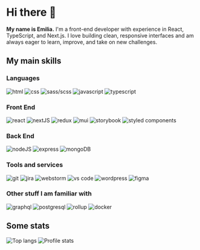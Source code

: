 # Hi there 👋  

<strong>My name is Emilia.</strong> I'm a front-end developer with experience in React, TypeScript, and Next.js. I love building clean, responsive interfaces and am always eager to learn, improve, and take on new challenges.

## My main skills

### Languages
<p float="left">
  <img alt="html" src="https://img.shields.io/badge/html5-%23E34F26.svg?style=for-the-badge&logo=html5&logoColor=white">
  <img alt="css" src="https://img.shields.io/badge/css3-%231572B6.svg?style=for-the-badge&logo=css3&logoColor=white"> 
  <img alt="sass/scss" src="https://img.shields.io/badge/SASS-hotpink.svg?style=for-the-badge&logo=SASS&logoColor=white">
  <img alt="javascript" src="https://img.shields.io/badge/javascript-%23323330.svg?style=for-the-badge&logo=javascript&logoColor=%23F7DF1E">
  <img alt="typescript" src="https://img.shields.io/badge/typescript-%23007ACC.svg?style=for-the-badge&logo=typescript&logoColor=white">
</p> 

### Front End 
<p float="left">
  <img alt="react" src="https://img.shields.io/badge/react-%2320232a.svg?style=for-the-badge&logo=react&logoColor=%2361DAFB">
  <img alt="nextJS" src="https://img.shields.io/badge/next.js-000000?style=for-the-badge&logo=nextdotjs&logoColor=white">
  <img alt="redux" src="https://img.shields.io/badge/redux-%23593d88.svg?style=for-the-badge&logo=redux&logoColor=white">
<!--   <img alt="vue" src="https://img.shields.io/badge/vue.js-%234FC08D.svg?&style=for-the-badge&logo=vue.js&logoColor=white" /> -->
  <img alt="mui" src="https://img.shields.io/badge/MUI-%230081CB.svg?style=for-the-badge&logo=mui&logoColor=white">
  <img alt="storybook" src="https://img.shields.io/badge/-Storybook-FF4785?style=for-the-badge&logo=storybook&logoColor=white">
  <img alt="styled components" src="https://img.shields.io/badge/styled--components-DB7093?style=for-the-badge&logo=styled-components&logoColor=white">
</p>

### Back End 
<p float="left">
  <img alt="nodeJS" src="https://img.shields.io/badge/node.js-6DA55F?style=for-the-badge&logo=node.js&logoColor=white">
  <img alt="express" src="https://img.shields.io/badge/express.js-%23404d59.svg?style=for-the-badge&logo=express&logoColor=%2361DAFB">
  <img alt="mongoDB" src="https://img.shields.io/badge/MongoDB-%234ea94b.svg?style=for-the-badge&logo=mongodb&logoColor=white">
</p>

### Tools and services
<p float="left">
  <img alt="git" src="https://img.shields.io/badge/git-%23F05033.svg?style=for-the-badge&logo=git&logoColor=white">
  <img alt="jira" src="https://img.shields.io/badge/jira-%230A0FFF.svg?style=for-the-badge&logo=jira&logoColor=white">
  <img alt="webstorm" src="https://img.shields.io/badge/webstorm-143?style=for-the-badge&logo=webstorm&logoColor=white&color=black">
  <img alt="vs code" src="https://img.shields.io/badge/Visual%20Studio%20Code-0078d7.svg?style=for-the-badge&logo=visual-studio-code&logoColor=white">
  <img alt="wordpress" src="https://img.shields.io/badge/WordPress-%23117AC9.svg?style=for-the-badge&logo=WordPress&logoColor=white">
  <img alt="figma" src="https://img.shields.io/badge/figma-%23F24E1E.svg?style=for-the-badge&logo=figma&logoColor=white">
</p>

### Other stuff I am familiar with
<p float="left">
  <img alt="graphql" src="https://img.shields.io/badge/-ApolloGraphQL-311C87?style=for-the-badge&logo=apollo-graphql">
  <img alt="postgresql" src="https://img.shields.io/badge/postgres-%23316192.svg?style=for-the-badge&logo=postgresql&logoColor=white">
  <img alt="rollup" src="https://img.shields.io/badge/RollupJS-ef3335?style=for-the-badge&logo=rollup.js&logoColor=white">
  <img alt="docker" src="https://img.shields.io/badge/docker-%232496ED.svg?&style=for-the-badge&logo=docker&logoColor=white" />
</p>

## Some stats
![Top langs](https://github-readme-stats.vercel.app/api/top-langs/?username=isemilia&size_weight=0.5&count_weight=0.5&langs_count=4&hide=html,scss,css,ejs&exclude_repo=runsmart&layout=compact)
![Profile stats](https://github-readme-stats.vercel.app/api?username=isemilia&hide=contribs&show_icons=true&hide_rank=true&hide_title=true)
